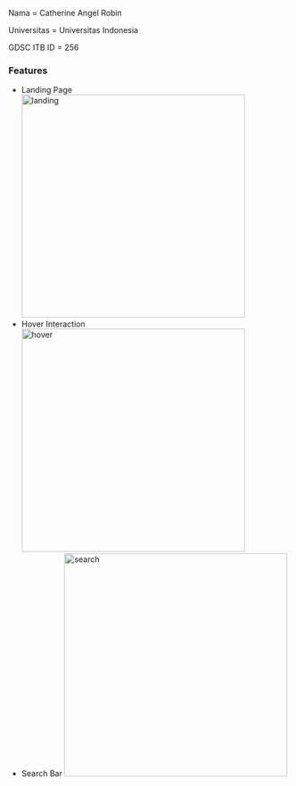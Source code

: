 <p>Nama = Catherine Angel Robin</p>
<p>Universitas = Universitas Indonesia</p>
<p>GDSC ITB ID = 256</p>

<h3>Features</h3>
<ul>
  <li>Landing Page
    <img scr="./img/landing.png" alt="landing" width="400"></img>
  </li>
  <li> Hover Interaction
    <img scr="./img/hover.png" alt="hover" width="400"/>
  </li>
  <li> Search Bar
    <img scr="./img/search.png" alt="search" width="400" />
  </li>
</ul>
